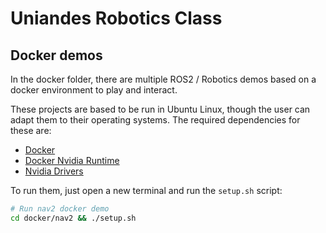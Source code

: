 # Uniandes Robotics Class

## Docker demos

In the docker folder, there are multiple ROS2 / Robotics demos based on a docker environment to play and interact.

These projects are based to be run in Ubuntu Linux, though the user can adapt them to their operating systems. The required dependencies for these are:

- [Docker](https://docs.docker.com/desktop/install/linux-install/)
- [Docker Nvidia Runtime](https://docs.docker.com/config/containers/resource_constraints/#gpu)
- [Nvidia Drivers](https://docs.nvidia.com/datacenter/tesla/tesla-installation-notes/index.html)

To run them, just open a new terminal and run the `setup.sh` script:

```bash
# Run nav2 docker demo
cd docker/nav2 && ./setup.sh
```
